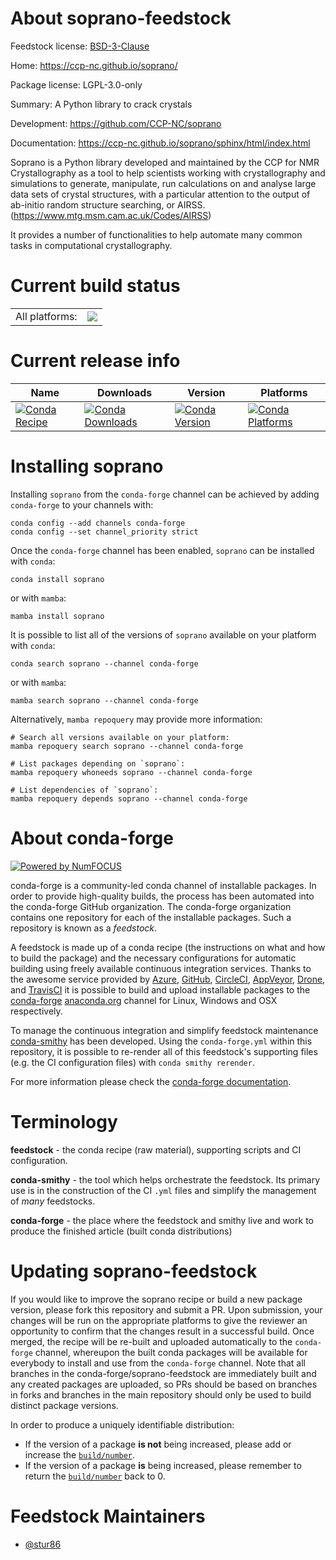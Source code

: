 About soprano-feedstock
=======================

Feedstock license: [BSD-3-Clause](https://github.com/conda-forge/soprano-feedstock/blob/main/LICENSE.txt)

Home: https://ccp-nc.github.io/soprano/

Package license: LGPL-3.0-only

Summary: A Python library to crack crystals

Development: https://github.com/CCP-NC/soprano

Documentation: https://ccp-nc.github.io/soprano/sphinx/html/index.html

Soprano is a Python library developed and maintained by the CCP for NMR
Crystallography as a tool to help scientists working with crystallography and
simulations to generate, manipulate, run calculations on and analyse large
data sets of crystal structures, with a particular attention to the output of
ab-initio random structure searching,
or AIRSS. (https://www.mtg.msm.cam.ac.uk/Codes/AIRSS)

It provides a number of functionalities to help automate many common tasks
in computational crystallography.


Current build status
====================


<table><tr><td>All platforms:</td>
    <td>
      <a href="https://dev.azure.com/conda-forge/feedstock-builds/_build/latest?definitionId=14470&branchName=main">
        <img src="https://dev.azure.com/conda-forge/feedstock-builds/_apis/build/status/soprano-feedstock?branchName=main">
      </a>
    </td>
  </tr>
</table>

Current release info
====================

| Name | Downloads | Version | Platforms |
| --- | --- | --- | --- |
| [![Conda Recipe](https://img.shields.io/badge/recipe-soprano-green.svg)](https://anaconda.org/conda-forge/soprano) | [![Conda Downloads](https://img.shields.io/conda/dn/conda-forge/soprano.svg)](https://anaconda.org/conda-forge/soprano) | [![Conda Version](https://img.shields.io/conda/vn/conda-forge/soprano.svg)](https://anaconda.org/conda-forge/soprano) | [![Conda Platforms](https://img.shields.io/conda/pn/conda-forge/soprano.svg)](https://anaconda.org/conda-forge/soprano) |

Installing soprano
==================

Installing `soprano` from the `conda-forge` channel can be achieved by adding `conda-forge` to your channels with:

```
conda config --add channels conda-forge
conda config --set channel_priority strict
```

Once the `conda-forge` channel has been enabled, `soprano` can be installed with `conda`:

```
conda install soprano
```

or with `mamba`:

```
mamba install soprano
```

It is possible to list all of the versions of `soprano` available on your platform with `conda`:

```
conda search soprano --channel conda-forge
```

or with `mamba`:

```
mamba search soprano --channel conda-forge
```

Alternatively, `mamba repoquery` may provide more information:

```
# Search all versions available on your platform:
mamba repoquery search soprano --channel conda-forge

# List packages depending on `soprano`:
mamba repoquery whoneeds soprano --channel conda-forge

# List dependencies of `soprano`:
mamba repoquery depends soprano --channel conda-forge
```


About conda-forge
=================

[![Powered by
NumFOCUS](https://img.shields.io/badge/powered%20by-NumFOCUS-orange.svg?style=flat&colorA=E1523D&colorB=007D8A)](https://numfocus.org)

conda-forge is a community-led conda channel of installable packages.
In order to provide high-quality builds, the process has been automated into the
conda-forge GitHub organization. The conda-forge organization contains one repository
for each of the installable packages. Such a repository is known as a *feedstock*.

A feedstock is made up of a conda recipe (the instructions on what and how to build
the package) and the necessary configurations for automatic building using freely
available continuous integration services. Thanks to the awesome service provided by
[Azure](https://azure.microsoft.com/en-us/services/devops/), [GitHub](https://github.com/),
[CircleCI](https://circleci.com/), [AppVeyor](https://www.appveyor.com/),
[Drone](https://cloud.drone.io/welcome), and [TravisCI](https://travis-ci.com/)
it is possible to build and upload installable packages to the
[conda-forge](https://anaconda.org/conda-forge) [anaconda.org](https://anaconda.org/)
channel for Linux, Windows and OSX respectively.

To manage the continuous integration and simplify feedstock maintenance
[conda-smithy](https://github.com/conda-forge/conda-smithy) has been developed.
Using the ``conda-forge.yml`` within this repository, it is possible to re-render all of
this feedstock's supporting files (e.g. the CI configuration files) with ``conda smithy rerender``.

For more information please check the [conda-forge documentation](https://conda-forge.org/docs/).

Terminology
===========

**feedstock** - the conda recipe (raw material), supporting scripts and CI configuration.

**conda-smithy** - the tool which helps orchestrate the feedstock.
                   Its primary use is in the construction of the CI ``.yml`` files
                   and simplify the management of *many* feedstocks.

**conda-forge** - the place where the feedstock and smithy live and work to
                  produce the finished article (built conda distributions)


Updating soprano-feedstock
==========================

If you would like to improve the soprano recipe or build a new
package version, please fork this repository and submit a PR. Upon submission,
your changes will be run on the appropriate platforms to give the reviewer an
opportunity to confirm that the changes result in a successful build. Once
merged, the recipe will be re-built and uploaded automatically to the
`conda-forge` channel, whereupon the built conda packages will be available for
everybody to install and use from the `conda-forge` channel.
Note that all branches in the conda-forge/soprano-feedstock are
immediately built and any created packages are uploaded, so PRs should be based
on branches in forks and branches in the main repository should only be used to
build distinct package versions.

In order to produce a uniquely identifiable distribution:
 * If the version of a package **is not** being increased, please add or increase
   the [``build/number``](https://docs.conda.io/projects/conda-build/en/latest/resources/define-metadata.html#build-number-and-string).
 * If the version of a package **is** being increased, please remember to return
   the [``build/number``](https://docs.conda.io/projects/conda-build/en/latest/resources/define-metadata.html#build-number-and-string)
   back to 0.

Feedstock Maintainers
=====================

* [@stur86](https://github.com/stur86/)

